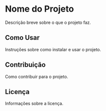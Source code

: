 # Nome do Projeto

Descrição breve sobre o que o projeto faz.

## Como Usar

Instruções sobre como instalar e usar o projeto.

## Contribuição

Como contribuir para o projeto.

## Licença

Informações sobre a licença.
